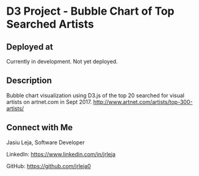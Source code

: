 # D3 Project - Bubble Chart of Top Searched Artists

## Deployed at

Currently in development. Not yet deployed.

## Description

Bubble chart visualization using D3.js of the top 20 searched for visual artists on artnet.com in Sept 2017.
http://www.artnet.com/artists/top-300-artists/

## Connect with Me

Jasiu Leja, Software Developer

LinkedIn:
https://www.linkedin.com/in/jrleja

GitHub:
https://github.com/jrleja0
